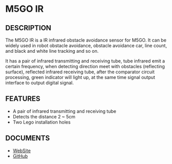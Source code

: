 # M5GO IR 

## DESCRIPTION

The M5GO IR is a IR infrared obstacle avoidance sensor for M5GO. It can be widely used in robot obstacle avoidance, obstacle avoidance car, line count, and black and white line tracking and so on. 

It has a pair of infrared transmitting and receiving tube, tube infrared emit a certain frequency, when detecting direction meet with obstacles (reflecting surface), reflected infrared receiving tube, after the comparator circuit processing, green indicator will light up, at the same time signal output interface to output digital signal.

## FEATURES

- A pair of infrared transmitting and receiving tube
- Detects the distance 2 ~ 5cm
- Two Lego installation holes

## DOCUMENTS

- [WebSite](https://m5stack.com)
- [GitHub](https://github.com/m5stack/M5GO)